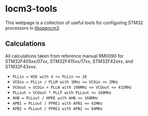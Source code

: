 # locm3-tools

This webpage is a collection of useful tools for configuring STM32 processors in [libopencm3](https://github.com/libopencm3/libopencm3).

## Calculations
All calculations taken from reference manual RM0090 for STM32F405xx/07xx, STM32F415xx/17xx, STM32F42xxx, and STM32F43xxx.

- `PLLin = HSE with 4 <= PLLin <= 26`
- `VCOin = PLLin / PLLM with 1MHz <= VCOin <= 2MHz`
- `VCOout = VCOin × PLLN with 100MHz <= VCOout <= 432MHz`
- `PLLout = VCOout * PLLP with PLLout <= 168MHz`
- `AHB = PLLout / HPRE with AHB <= 168MHz`
- `APB1 = PLLout / PPRE1 with APB1 <= 42MHz`
- `APB2 = PLLout / PPRE2 with APB2 <= 84MHz`
